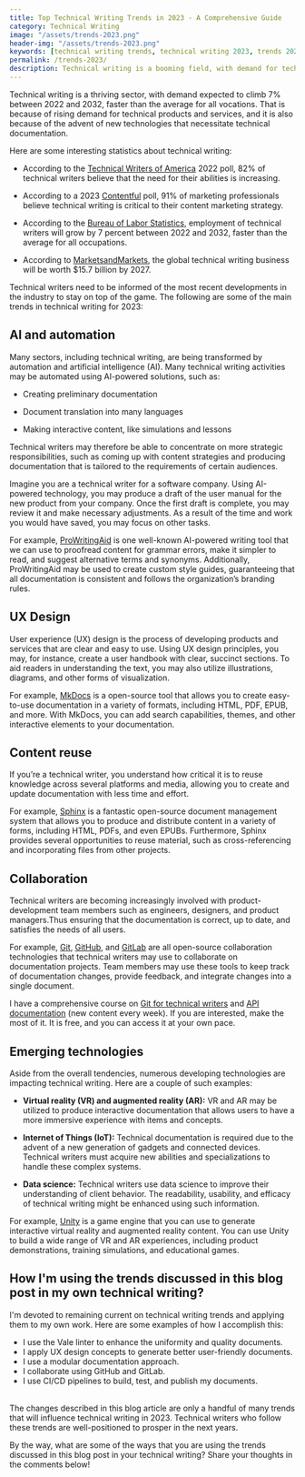 ```yaml
---
title: Top Technical Writing Trends in 2023 - A Comprehensive Guide
category: Technical Writing
image: "/assets/trends-2023.png"
header-img: "/assets/trends-2023.png"
keywords: [technical writing trends, technical writing 2023, trends 2023, technical writing trends 2023, latest technical writing trends, AI and automation in technical writing, UX design for technical writing, content reuse in technical writing, collaboration in technical writing, emerging technologies in technical writing]
permalink: /trends-2023/
description: Technical writing is a booming field, with demand for technical writers projected to grow 7% from 2022 to 2032. To stay ahead of the curve, technical writers need to be aware of the latest trends in the field. This blog post will discuss the top technical writing trends in 2023, including AI and automation, UX design, content reuse, collaboration, and emerging technologies.
---
```


Technical writing is a thriving sector, with demand expected to climb 7% between 2022 and 2032, faster than the average for all vocations. That is because of rising demand for technical products and services, and it is also because of the advent of new technologies that necessitate technical documentation.

Here are some interesting statistics about technical writing:

* According to the [Technical Writers of America](https://www.stc.org/publications/salary-database/) 2022 poll, 82% of technical writers believe that the need for their abilities is increasing.

* According to a 2023 [Contentful](https://www.contentful.com/blog/2023-content-marketing-trends/) poll, 91% of marketing professionals believe technical writing is critical to their content marketing strategy.

* According to the [Bureau of Labor Statistics](https://www.bls.gov/ooh/computer-and-mathematical-occupations/technical-writers.htm), employment of technical writers will grow by 7 percent between 2022 and 2032, faster than the average for all occupations.

* According to [MarketsandMarkets](https://www.marketsandmarkets.com/Market-Reports/technical-writing-market-2022.html), the global technical writing business will be worth $15.7 billion by 2027.

Technical writers need to be informed of the most recent developments in the industry to stay on top of the game. The following are some of the main trends in technical writing for 2023:

## AI and automation

Many sectors, including technical writing, are being transformed by automation and artificial intelligence (AI). Many technical writing activities may be automated using AI-powered solutions, such as:

* Creating preliminary documentation

* Document translation into many languages

* Making interactive content, like simulations and lessons

Technical writers may therefore be able to concentrate on more strategic responsibilities, such as coming up with content strategies and producing documentation that is tailored to the requirements of certain audiences.

Imagine you are a technical writer for a software company. Using AI-powered technology, you may produce a draft of the user manual for the new product from your company. Once the first draft is complete, you may review it and make necessary adjustments. As a result of the time and work you would have saved, you may focus on other tasks.

For example, [ProWritingAid](https://prowritingaid.com/) is one well-known AI-powered writing tool that we can use to proofread content for grammar errors, make it simpler to read, and suggest alternative terms and synonyms. Additionally, ProWritingAid may be used to create custom style guides, guaranteeing that all documentation is consistent and follows the organization’s branding rules.

## UX Design

User experience (UX) design is the process of developing products and services that are clear and easy to use. Using UX design principles, you may, for instance, create a user handbook with clear, succinct sections. To aid readers in understanding the text, you may also utilize illustrations, diagrams, and other forms of visualization.

For example, [MkDocs](https://www.mkdocs.org/) is a open-source tool that allows you to create easy-to-use documentation in a variety of formats, including HTML, PDF, EPUB, and more. With MkDocs, you can add search capabilities, themes, and other interactive elements to your documentation. 

## Content reuse

If you’re a technical writer, you understand how critical it is to reuse knowledge across several platforms and media, allowing you to create and update documentation with less time and effort.

For example, [Sphinx](https://www.sphinx-doc.org/) is a fantastic open-source document management system that allows you to produce and distribute content in a variety of forms, including HTML, PDFs, and even EPUBs. Furthermore, Sphinx provides several opportunities to reuse material, such as cross-referencing and incorporating files from other projects.

## Collaboration

Technical writers are becoming increasingly involved with product-development team members such as engineers, designers, and product managers.Thus ensuring that the documentation is correct, up to date, and satisfies the needs of all users.

For example, [Git](https://git-scm.com/), [GitHub](https://github.com/), and [GitLab](https://gitlab.com/) are all open-source collaboration technologies that technical writers may use to collaborate on documentation projects. Team members may use these tools to keep track of documentation changes, provide feedback, and integrate changes into a single document.

I have a comprehensive course on [Git for technical writers](https://beingtechnicalwriter.com/gitfortechnicalwriters/) and [API documentation](https://beingtechnicalwriter.com/apidocumentation/) (new content every week). If you are interested, make the most of it. It is free, and you can access it at your own pace.

## Emerging technologies
Aside from the overall tendencies, numerous developing technologies are impacting technical writing. Here are a couple of such examples:

* **Virtual reality (VR) and augmented reality (AR):** VR and AR may be utilized to produce interactive documentation that allows users to have a more immersive experience with items and concepts.

* **Internet of Things (IoT):** Technical documentation is required due to the advent of a new generation of gadgets and connected devices. Technical writers must acquire new abilities and specializations to handle these complex systems.

* **Data science:** Technical writers use data science to improve their understanding of client behavior. The readability, usability, and efficacy of technical writing might be enhanced using such information.

For example, [Unity](https://unity.com/) is a game engine that you can use to generate interactive virtual reality and augmented reality content. You can use Unity to build a wide range of VR and AR experiences, including product demonstrations, training simulations, and educational games.

## How I'm using the trends discussed in this blog post in my own technical writing?

I'm devoted to remaining current on technical writing trends and applying them to my own work. Here are some examples of how I accomplish this:

* I use the Vale linter to enhance the uniformity and quality documents.
* I apply UX design concepts to generate better user-friendly documents.
* I use a modular documentation approach.
* I collaborate using GitHub and GitLab.
* I use CI/CD pipelines to build, test, and publish my documents.

<br>
The changes described in this blog article are only a handful of many trends that will influence technical writing in 2023. Technical writers who follow these trends are well-positioned to prosper in the next years.


By the way, what are some of the ways that you are using the trends discussed in this blog post in your technical writing? Share your thoughts in the comments below!